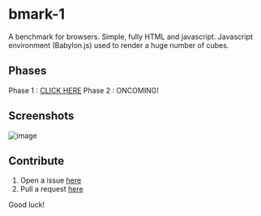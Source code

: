 # bmark-1
A benchmark for browsers. Simple, fully HTML and javascript. Javascript environment (Babylon.js) used to render a huge number of cubes. 

## Phases
Phase 1 : [CLICK HERE](https://dev1012-lzh.github.io/bmark-1/index.html)
Phase 2 : ONCOMING!

## Screenshots
![image](https://github.com/user-attachments/assets/1be826af-179d-448c-a8e3-a35ceb9f1374)
## Contribute
1. Open a issue [here](https://github.com/dev1012-lzh/bmark-1/issues)
2. Pull a request [here](https://github.com/dev1012-lzh/bmark-1/pulls)

Good luck!

